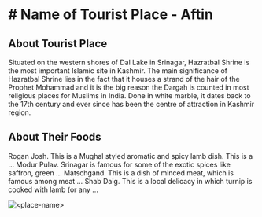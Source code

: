 # # Name of Tourist Place - Aftin

## About Tourist Place 
Situated on the western shores of Dal Lake in Srinagar, Hazratbal Shrine is the most important Islamic site in Kashmir. The main significance of Hazratbal Shrine lies in the fact that it houses a strand of the hair of the Prophet Mohammad and it is the big reason the Dargah is counted in most religious places for Muslims in India. Done in white marble, it dates back to the 17th century and ever since has been the centre of attraction in Kashmir region.

## About Their Foods
Rogan Josh. This is a Mughal styled aromatic and spicy lamb dish. This is a …
Modur Pulav. Srinagar is famous for some of the exotic spices like saffron, green …
Matschgand. This is a dish of minced meat, which is famous among meat …
Shab Daig. This is a local delicacy in which turnip is cooked with lamb (or any …

<img align="center" src="https://www.tourmyindia.com/blog//wp-content/uploads/2016/07/Hazratbal-Shrine-Srinagar.jpeg" alt="<place-name>"/>

<!--Example: <img align="center" src="https://lotustours.in/assets/img/taj/photo-room-detail-1.jpg" alt="Taj Mahal"/> -->
